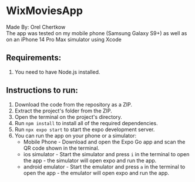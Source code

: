 # WixMoviesApp
Made By: Orel Chertkow  
The app was tested on my mobile phone (Samsung Galaxy S9+) as well as on an iPhone 14 Pro Max simulator using Xcode

## Requirements: 
1. You need to have Node.js installed.

## Instructions to run:
1. Download the code from the repository as a ZIP.
2. Extract the project's folder from the ZIP.
3. Open the terminal on the project's directory.
4. Run `npm install` to install all of the required dependencies.
5. Run `npx expo start` to start the expo development server.
6. You can run the app on your phone or a simulator:
   * Mobile Phone - Download and open the Expo Go app and scan the QR code shown in the terminal.
   * ios simulator - Start the simulator and press `i` in the terminal to open the app - the simulator will open expo and run the app.
   * android emulator - Start the emulator and press `a` in the terminal to open the app - the emulator will open expo and run the app.
